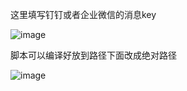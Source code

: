 
这里填写钉钉或者企业微信的消息key


![image](https://github.com/pant0m/goCS_bot/assets/118233720/5d8423d5-d385-4b4b-b4df-5df75efd89fa)

脚本可以编译好放到路径下面改成绝对路径


![image](https://github.com/pant0m/goCS_bot/assets/118233720/c6e7edd4-feb4-4675-88c1-8bb700ece070)

